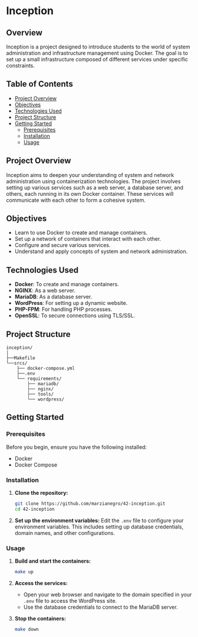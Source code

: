# Inception

## Overview
Inception is a project designed to introduce students to the world of system administration and infrastructure management using Docker. The goal is to set up a small infrastructure composed of different services under specific constraints.

## Table of Contents
- [Project Overview](#project-overview)
- [Objectives](#objectives)
- [Technologies Used](#technologies-used)
- [Project Structure](#project-structure)
- [Getting Started](#getting-started)
  - [Prerequisites](#prerequisites)
  - [Installation](#installation)
  - [Usage](#usage)

## Project Overview
Inception aims to deepen your understanding of system and network administration using containerization technologies. The project involves setting up various services such as a web server, a database server, and others, each running in its own Docker container. These services will communicate with each other to form a cohesive system.

## Objectives
- Learn to use Docker to create and manage containers.
- Set up a network of containers that interact with each other.
- Configure and secure various services.
- Understand and apply concepts of system and network administration.

## Technologies Used
- **Docker**: To create and manage containers.
- **NGINX**: As a web server.
- **MariaDB**: As a database server.
- **WordPress**: For setting up a dynamic website.
- **PHP-FPM**: For handling PHP processes.
- **OpenSSL**: To secure connections using TLS/SSL.

## Project Structure
```
inception/
│
├──Makefile
└──srcs/
 	├── docker-compose.yml
    ├──.env
    └── requirements/
        ├── mariadb/
        ├── nginx/
        ├── tools/
        └── wordpress/
```

## Getting Started

### Prerequisites
Before you begin, ensure you have the following installed:

- Docker
- Docker Compose

### Installation

1. **Clone the repository:**

   ```sh
   git clone https://github.com/marzianegro/42-inception.git
   cd 42-inception
   ```

2. **Set up the environment variables:**
   Edit the `.env` file to configure your environment variables. This includes setting up database credentials, domain names, and other configurations.

### Usage
1. **Build and start the containers:**

   ```sh
   make up
   ```

2. **Access the services:**
   - Open your web browser and navigate to the domain specified in your `.env` file to access the WordPress site.
   - Use the database credentials to connect to the MariaDB server.

3. **Stop the containers:**
   ```sh
   make down
   ```
